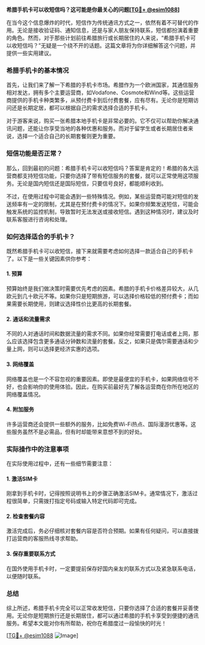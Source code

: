 **希腊手机卡可以收短信吗？这可能是你最关心的问题[[TG💪+ @esim1088](https://t.me/s/esim1088)]**

在当今这个信息爆炸的时代，短信作为传统通讯方式之一，依然有着不可替代的作用。无论是接收验证码、通知信息，还是与家人朋友保持联系，短信都扮演着重要的角色。然而，对于那些计划前往希腊旅行或长期居住的人来说，“希腊手机卡可以收短信吗？”无疑是一个绕不开的话题。这篇文章将为你详细解答这个问题，并提供一些实用建议。

### 希腊手机卡的基本情况

首先，让我们来了解一下希腊的手机卡市场。希腊作为一个欧洲国家，其通信服务相对发达，拥有多个主要运营商，如Vodafone、Cosmote和Wind等。这些运营商提供的手机卡种类繁多，从预付费卡到后付费套餐，应有尽有。无论你是短期访问还是长期定居，都可以根据自己的需求选择合适的手机卡。

对于游客来说，购买一张希腊本地手机卡是非常必要的。它不仅可以帮助你解决通讯问题，还能让你享受当地的各种优惠和服务。而对于留学生或者长期居住者来说，选择一个适合自己的长期套餐则更为重要。

### 短信功能是否正常？

那么，回到最初的问题：希腊手机卡可以收短信吗？答案是肯定的！希腊的各大运营商都支持短信功能，只要你选择了带有短信服务的套餐，就可以正常使用这项服务。无论是国内短信还是国际短信，只要信号良好，都能顺利收到。

不过，在使用过程中可能会遇到一些特殊情况。例如，某些运营商可能对短信的发送频率有一定的限制，尤其是在预付费卡的情况下。如果你频繁发送短信，可能会触发系统的监控机制，导致暂时无法发送或接收短信。遇到这种情况时，建议及时联系客服进行咨询和处理。

### 如何选择适合的手机卡？

既然希腊手机卡可以收短信，接下来就需要考虑如何选择一款适合自己的手机卡了。以下是一些关键因素供你参考：

#### 1. **预算**
   预算始终是我们做决策时需要优先考虑的因素。希腊的手机卡价格差异较大，从几欧元到几十欧元不等。如果你只是短期旅游，可以选择价格较低的预付费卡；而如果需要长期使用，则建议选择性价比更高的长期套餐。

#### 2. **通话和流量需求**
   不同的人对通话时间和数据流量的需求不同。如果你经常需要打电话或者上网，那么应该选择包含更多通话分钟数和流量的套餐。反之，如果只是偶尔需要通话和少量上网，则可以选择更经济实惠的选项。

#### 3. **网络覆盖**
   网络覆盖也是一个不容忽视的重要因素。即使是最便宜的手机卡，如果网络信号不好，也会影响你的使用体验。因此，在购买前最好先了解各运营商在你所在地区的网络覆盖情况。

#### 4. **附加服务**
   许多运营商还会提供一些额外的服务，比如免费Wi-Fi热点、国际漫游优惠等。这些服务虽然不是必需品，但有时却能带来意想不到的好处。

### 实际操作中的注意事项

在实际使用过程中，还有一些细节需要注意：

#### 1. **激活SIM卡**
   刚拿到手机卡时，记得按照说明书上的步骤正确激活SIM卡。通常情况下，激活过程很简单，只需拨打指定号码或输入特定代码即可完成。

#### 2. **检查套餐内容**
   激活完成后，务必仔细核对套餐内容是否符合预期。如果有任何疑问，可以直接拨打运营商的客服热线寻求帮助。

#### 3. **保存重要联系方式**
   在国外使用手机卡时，一定要提前保存好国内亲友的联系方式以及紧急联系电话，以便随时联系。

### 总结

综上所述，希腊手机卡完全可以正常收发短信，只要你选择了合适的套餐并妥善使用。无论你是短期旅行还是长期居住，都可以通过希腊的手机卡享受到便捷的通讯服务。希望本文能对你有所帮助，祝你在希腊度过一段愉快的时光！

[[TG💪+ @esim1088](https://t.me/s/esim1088) ![Image](https://i.postimg.cc/4NQfJmqS/Snipaste-2025-05-13-00-14-12.png)]